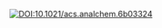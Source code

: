 [![DOI:10.1021/acs.analchem.6b03324](http://img.shields.io/badge/DOI-10.1021/acs.analchem.6b03324-FDC82F.svg)](https://doi.org/10.1021/acs.analchem.6b03324)
